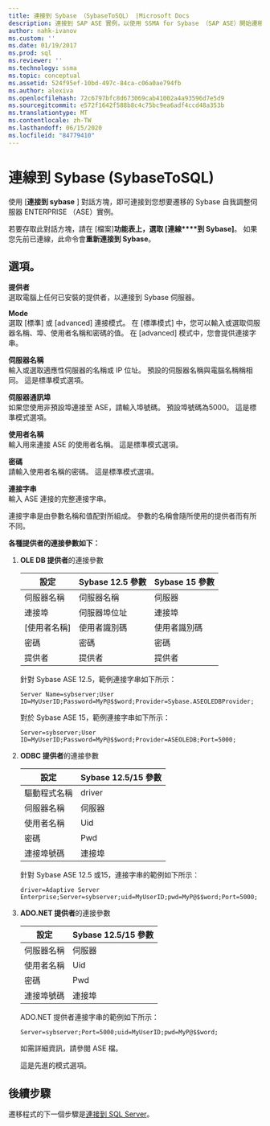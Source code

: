 ```yaml
---
title: 連接到 Sybase （SybaseToSQL） |Microsoft Docs
description: 連接到 SAP ASE 實例，以使用 SSMA for Sybase （SAP ASE）開始遷移。 使用 [連接到 Sybase] 對話方塊。
author: nahk-ivanov
ms.custom: ''
ms.date: 01/19/2017
ms.prod: sql
ms.reviewer: ''
ms.technology: ssma
ms.topic: conceptual
ms.assetid: 524f95ef-10bd-497c-84ca-c06a0ae794fb
ms.author: alexiva
ms.openlocfilehash: 72c6797bfc8d673069cab41002a4a93596d7e5d9
ms.sourcegitcommit: e572f1642f588b8c4c75bc9ea6adf4ccd48a353b
ms.translationtype: MT
ms.contentlocale: zh-TW
ms.lasthandoff: 06/15/2020
ms.locfileid: "84779410"
---
```

# <a name="connect-to-sybase-sybasetosql"></a>連線到 Sybase (SybaseToSQL)

使用 [**連接到 sybase** ] 對話方塊，即可連接到您想要遷移的 Sybase 自我調整伺服器 ENTERPRISE （ASE）實例。

若要存取此對話方塊，請在 [檔案]**功能表上，選取 [連線****到 Sybase]**。 如果您先前已連線，此命令會**重新連接到 Sybase**。

## <a name="options"></a>選項。

**提供者**  
選取電腦上任何已安裝的提供者，以連接到 Sybase 伺服器。

**Mode**  
選取 [標準] 或 [advanced] 連接模式。 在 [標準模式] 中，您可以輸入或選取伺服器名稱、埠、使用者名稱和密碼的值。 在 [advanced] 模式中，您會提供連接字串。

**伺服器名稱**  
輸入或選取適應性伺服器的名稱或 IP 位址。 預設的伺服器名稱與電腦名稱稱相同。 這是標準模式選項。

**伺服器通訊埠**  
如果您使用非預設埠連接至 ASE，請輸入埠號碼。 預設埠號碼為5000。 這是標準模式選項。
  
**使用者名稱**  
輸入用來連接 ASE 的使用者名稱。 這是標準模式選項。

**密碼**  
請輸入使用者名稱的密碼。 這是標準模式選項。

**連接字串**  
輸入 ASE 連接的完整連接字串。

連接字串是由參數名稱和值配對所組成。 參數的名稱會隨所使用的提供者而有所不同。

**各種提供者的連接參數如下：**

1. **OLE DB 提供者**的連接參數

   |設定|Sybase 12.5 參數|Sybase 15 參數|
   |-----------|-------------------------|-----------------------|
   |伺服器名稱|伺服器名稱|伺服器|
   |連接埠|伺服器埠位址|連接埠|
   |[使用者名稱]|使用者識別碼|使用者識別碼|
   |密碼|密碼|密碼|
   |提供者|提供者|提供者|

   針對 Sybase ASE 12.5，範例連接字串如下所示：

   `Server Name=sybserver;User ID=MyUserID;Password=MyP@$$word;Provider=Sybase.ASEOLEDBProvider;`

   對於 Sybase ASE 15，範例連接字串如下所示：

   `Server=sybserver;User ID=MyUserID;Password=MyP@$$word;Provider=ASEOLEDB;Port=5000;`

2. **ODBC 提供者**的連接參數

   |設定|Sybase 12.5/15 參數|
   |-----------|-----------------------------|
   |驅動程式名稱|driver|
   |伺服器名稱|伺服器|
   |使用者名稱|Uid|
   |密碼|Pwd|
   |連接埠號碼|連接埠|

   針對 Sybase ASE 12.5 或15，連接字串的範例如下所示：

   `driver=Adaptive Server Enterprise;Server=sybserver;uid=MyUserID;pwd=MyP@$$word;Port=5000;`

3. **ADO.NET 提供者**的連接參數

   |設定|Sybase 12.5/15 參數|
   |-----------|-----------------------------|
   |伺服器名稱|伺服器|
   |使用者名稱|Uid|
   |密碼|Pwd|
   |連接埠號碼|連接埠|

   ADO.NET 提供者連接字串的範例如下所示：

   `Server=sybserver;Port=5000;uid=MyUserID;pwd=MyP@$$word;`

   如需詳細資訊，請參閱 ASE 檔。

   這是先進的模式選項。

## <a name="next-steps"></a>後續步驟

遷移程式的下一個步驟是[連接到 SQL Server](connect-to-sql-server-sybasetosql.md)。
